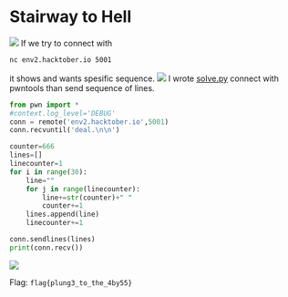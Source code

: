 # Stairway to Hell
![](assets/programming/stairway-to-hell_1.png)
If we try to connect with
```bash
nc env2.hacktober.io 5001
```
it shows and wants spesific sequence.
![](assets/programming/stairway-to-hell_2.png)
I wrote  [solve.py](solve.py) connect with pwntools than send sequence of lines.
```python
from pwn import *
#context.log_level='DEBUG'
conn = remote('env2.hacktober.io',5001)
conn.recvuntil('deal.\n\n')

counter=666
lines=[]
linecounter=1
for i in range(30):
    line=""
    for j in range(linecounter):
        line+=str(counter)+" "
        counter+=1
    lines.append(line)
    linecounter+=1

conn.sendlines(lines)
print(conn.recv())
```
![](assets/programming/stairway-to-hell_3.png)

Flag: `flag{plung3_to_the_4by55}` 
